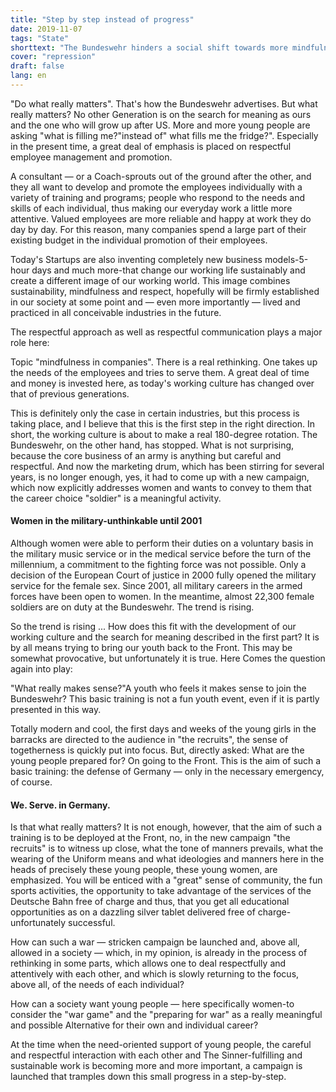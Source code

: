 ```yaml
---
title: "Step by step instead of progress"
date: 2019-11-07
tags: "State"
shorttext: "The Bundeswehr hinders a social shift towards more mindfulness and respect."
cover: "repression"
draft: false
lang: en
---
```


"Do what really matters". That's how the Bundeswehr advertises. But what really matters? No other Generation is on the search for meaning as ours and the one who will grow up after US. More and more young people are asking "what is filling me?"instead of" what fills me the fridge?". Especially in the present time, a great deal of emphasis is placed on respectful employee management and promotion.

A consultant — or a Coach-sprouts out of the ground after the other, and they all want to develop and promote the employees individually with a variety of training and programs; people who respond to the needs and skills of each individual, thus making our everyday work a little more attentive. Valued employees are more reliable and happy at work they do day by day. For this reason, many companies spend a large part of their existing budget in the individual promotion of their employees.

Today's Startups are also inventing completely new business models-5-hour days and much more-that change our working life sustainably and create a different image of our working world. This image combines sustainability, mindfulness and respect, hopefully will be firmly established in our society at some point and — even more importantly — lived and practiced in all conceivable industries in the future.

The respectful approach as well as respectful communication plays a major role here:

Topic "mindfulness in companies". There is a real rethinking. One takes up the needs of the employees and tries to serve them. A great deal of time and money is invested here, as today's working culture has changed over that of previous generations.

This is definitely only the case in certain industries, but this process is taking place, and I believe that this is the first step in the right direction. In short, the working culture is about to make a real 180-degree rotation. The Bundeswehr, on the other hand, has stopped. What is not surprising, because the core business of an army is anything but careful and respectful. And now the marketing drum, which has been stirring for several years, is no longer enough, yes, it had to come up with a new campaign, which now explicitly addresses women and wants to convey to them that the career choice "soldier" is a meaningful activity.

#### Women in the military-unthinkable until 2001

Although women were able to perform their duties on a voluntary basis in the military music service or in the medical service before the turn of the millennium, a commitment to the fighting force was not possible. Only a decision of the European Court of justice in 2000 fully opened the military service for the female sex. Since 2001, all military careers in the armed forces have been open to women. In the meantime, almost 22,300 female soldiers are on duty at the Bundeswehr. The trend is rising.

So the trend is rising ... How does this fit with the development of our working culture and the search for meaning described in the first part? It is by all means trying to bring our youth back to the Front. This may be somewhat provocative, but unfortunately it is true. Here Comes the question again into play:

"What really makes sense?"A youth who feels it makes sense to join the Bundeswehr? This basic training is not a fun youth event, even if it is partly presented in this way.

Totally modern and cool, the first days and weeks of the young girls in the barracks are directed to the audience in "the recruits", the sense of togetherness is quickly put into focus. But, directly asked: What are the young people prepared for? On going to the Front. This is the aim of such a basic training: the defense of Germany — only in the necessary emergency, of course.

#### We. Serve. in Germany.

Is that what really matters? It is not enough, however, that the aim of such a training is to be deployed at the Front, no, in the new campaign "the recruits" is to witness up close, what the tone of manners prevails, what the wearing of the Uniform means and what ideologies and manners here in the heads of precisely these young people, these young women, are emphasized. You will be enticed with a "great" sense of community, the fun sports activities, the opportunity to take advantage of the services of the Deutsche Bahn free of charge and thus, that you get all educational opportunities as on a dazzling silver tablet delivered free of charge-unfortunately successful.

How can such a war — stricken campaign be launched and, above all, allowed in a society — which, in my opinion, is already in the process of rethinking in some parts, which allows one to deal respectfully and attentively with each other, and which is slowly returning to the focus, above all, of the needs of each individual?

How can a society want young people — here specifically women-to consider the "war game" and the "preparing for war" as a really meaningful and possible Alternative for their own and individual career?

At the time when the need-oriented support of young people, the careful and respectful interaction with each other and The Sinner-fulfilling and sustainable work is becoming more and more important, a campaign is launched that tramples down this small progress in a step-by-step.

